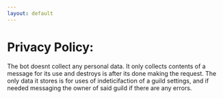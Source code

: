 ```yaml
---
layout: default
---
```


# [](#header-1)Privacy Policy:

The bot doesnt collect any personal data. It only collects contents of a message for its use and destroys is after its done making the request. The only data it stores is for uses of indeticifaction of a guild settings, and if needed messaging the owner of said guild if there are any errors.
